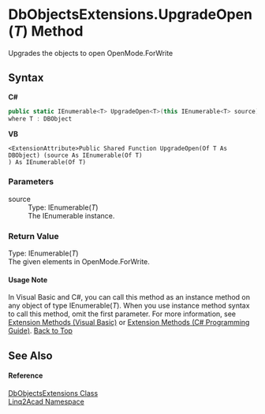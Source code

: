 # DbObjectsExtensions.UpgradeOpen(*T*) Method 
 

Upgrades the objects to open OpenMode.ForWrite

## Syntax

**C#**<br />
``` C#
public static IEnumerable<T> UpgradeOpen<T>(this IEnumerable<T> source)
where T : DBObject

```

**VB**<br />
``` VB
<ExtensionAttribute>Public Shared Function UpgradeOpen(Of T As DBObject) (source As IEnumerable(Of T)
) As IEnumerable(Of T)
```


### Parameters
<dl><dt>source</dt><dd>Type: IEnumerable(<i>T</i>)<br />The IEnumerable<DBObject> instance.</dd></dl>


### Return Value
Type: IEnumerable(*T*)<br />The given elements in OpenMode.ForWrite.

#### Usage Note
In Visual Basic and C#, you can call this method as an instance method on any object of type IEnumerable(*T*). When you use instance method syntax to call this method, omit the first parameter. For more information, see <a href="https://docs.microsoft.com/dotnet/visual-basic/programming-guide/language-features/procedures/extension-methods" target="_blank" rel="noopener noreferrer">Extension Methods (Visual Basic)</a> or <a href="https://docs.microsoft.com/dotnet/csharp/programming-guide/classes-and-structs/extension-methods" target="_blank" rel="noopener noreferrer">Extension Methods (C# Programming Guide)</a>.
<a href="#DbObjectsExtensionsUpgradeOpenT-Method">Back to Top</a>

## See Also


#### Reference
<a href="T_Linq2Acad_DbObjectsExtensions.md#DbObjectsExtensions-Class">DbObjectsExtensions Class</a><br /><a href="N_Linq2Acad.md#Linq2Acad-Namespace">Linq2Acad Namespace</a><br />
